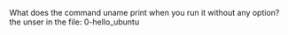  What does the command uname print when you run it without any option?
the unser in the file: 0-hello_ubuntu 
